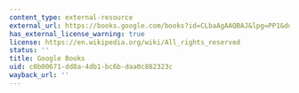 ```yaml
---
content_type: external-resource
external_url: https://books.google.com/books?id=CLbaAgAAQBAJ&lpg=PP1&dq=best%20american%20science%20and%20nature%20writing%202014&pg=PA19#v=onepage&q&f=false
has_external_license_warning: true
license: https://en.wikipedia.org/wiki/All_rights_reserved
status: ''
title: Google Books
uid: c0b00671-dd8a-4db1-bc6b-daa0c882323c
wayback_url: ''
---
```

